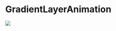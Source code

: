 # GradientLayerAnimation

![](https://github.com/sharickh/GradientLayerAnimation/gradientLayer.gif)
